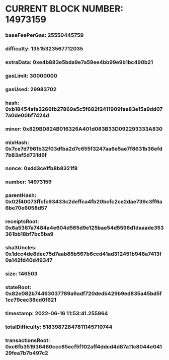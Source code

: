 # CURRENT BLOCK NUMBER: 14973159

### baseFeePerGas: 25550445759
### difficulty: 13515323567712035
### extraData: 0xe4b883e5bda9e7a59ee4bb99e9b1bc490b21
### gasLimit: 30000000
### gasUsed: 29983702
### hash: 0xb18454afa2266fb27869a5c5f682f2411909fae83e15a9dd077a0de00bf7424d
### miner: 0x829BD824B016326A401d083B33D092293333A830
### mixHash: 0x7ce7d7961b32f03dfba2d7c655f3247aa6e5ae7f8631b36efd7b83af5d731d6f
### nonce: 0xdd3ce1fb8b8321f8
### number: 14973159
### parentHash: 0x02f40073ffcfc93433c2deffca4fb20bcfc2ce2dae739c3ff6a6be70e6058d57
### receiptsRoot: 0x6a5367a7484a4e604d565d9e125bae54d5596d1daaade353361bb18bf7bc5ba9
### sha3Uncles: 0x1dcc4de8dec75d7aab85b567b6ccd41ad312451b948a7413f0a142fd40d49347
### size: 146503
### stateRoot: 0x82e082b74463037789a9adf720dedb429b9ed835a45bd5f1cc79cec38cd0f621
### timestamp: 2022-06-16 11:53:41.255964
### totalDifficulty: 51839872847811145710744
### transactionsRoot: 0xc6fb351936480ccc85ecf5f102aff4ddcd4d87a11c8044e04129fea7b7b497c2
